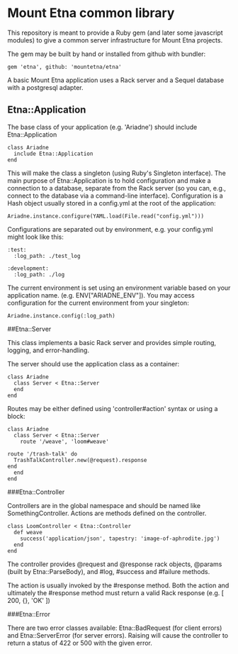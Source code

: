 # Mount Etna common library

This repository is meant to provide a Ruby gem (and later some javascript
modules) to give a common server infrastructure for Mount Etna projects.

The gem may be built by hand or installed from github with bundler:

    gem 'etna', github: 'mountetna/etna'

A basic Mount Etna application uses a Rack server and a Sequel database with a
postgresql adapter.

## Etna::Application

The base class of your application (e.g. 'Ariadne') should include Etna::Application

    class Ariadne
      include Etna::Application
    end

This will make the class a singleton (using Ruby's Singleton interface). The main purpose
of Etna::Application is to hold configuration and make a connection to a database, separate
from the Rack server (so you can, e.g., connect to the database via a command-line interface).
Configuration is a Hash object usually stored in a config.yml at the root of the application:

    Ariadne.instance.configure(YAML.load(File.read("config.yml")))

Configurations are separated out by environment, e.g. your config.yml might look like this:

    :test:
      :log_path: ./test_log

    :development:
      :log_path: ./log

The current environment is set using an environment variable based on your application name. (e.g. ENV["ARIADNE_ENV"]). You may access configuration for the current environment from your singleton:

    Ariadne.instance.config(:log_path)

##Etna::Server

This class implements a basic Rack server and provides simple routing, logging, and error-handling.

The server should use the application class as a container:

    class Ariadne
      class Server < Etna::Server
      end
    end

Routes may be either defined using 'controller#action' syntax or using a block:

    class Ariadne
      class Server < Etna::Server
        route '/weave', 'loom#weave'

	route '/trash-talk' do
	  TrashTalkController.new(@request).response
	end
      end
    end

###Etna::Controller

Controllers are in the global namespace and should be named like SomethingController. Actions are
methods defined on the controller.

    class LoomController < Etna::Controller
      def weave
        success('application/json', tapestry: 'image-of-aphrodite.jpg')
      end
    end

The controller provides @request and @response rack objects, @params (built by Etna::ParseBody), and #log, #success and #failure methods.

The action is usually invoked by the #response method. Both the action and ultimately the #response method must return a valid Rack response (e.g. [ 200, {}, 'OK' ])

###Etna::Error

There are two error classes available: Etna::BadRequest (for client errors) and Etna::ServerError (for server errors).
Raising will cause the controller to return a status of 422 or 500 with the given error.
